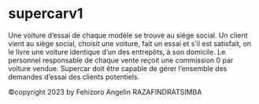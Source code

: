 # supercarv1
Une voiture d’essai de chaque modèle se trouve au siège social. Un client vient 
au siège social, choisit une voiture, fait un essai et s’il est satisfait, on le livre 
une voiture identique d’un des entrepôts, à son domicile. Le personnel 
responsable de chaque vente reçoit une commission 0 par voiture 
vendue. Supercar doit être capable de gérer l’ensemble des demandes d’essai 
des clients potentiels. 

©copyright 2023 by Fehizoro Angelin RAZAFINDRATSIMBA
